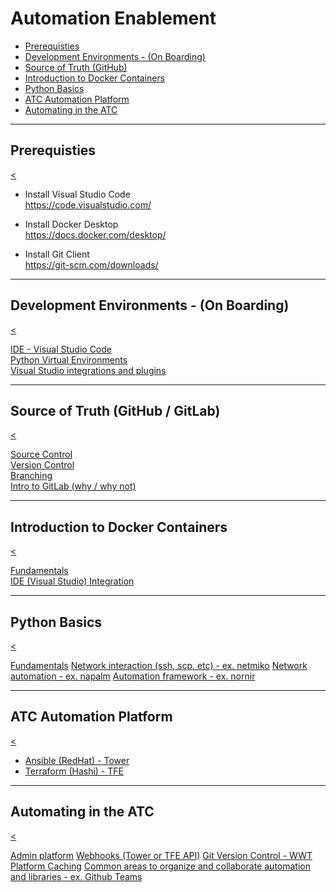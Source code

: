 # Automation Enablement

* [Prerequisties](#/1)
* [Development Environments - (On Boarding)](#/2)
* [Source of Truth (GitHub)](#/3)
* [Introduction to Docker Containers](#/4)
* [Python Basics](#/5)
* [ATC Automation Platform](#/6)
* [Automating in the ATC](#/7)

---

## Prerequisties

[<](#/)

* Install Visual Studio Code\
https://code.visualstudio.com/

* Install Docker Desktop\
https://docs.docker.com/desktop/

* Install Git Client\
https://git-scm.com/downloads/

---

## Development Environments - (On Boarding)

[<](#/)

[IDE - Visual Studio Code](#/sessions/session1a.md)\
[Python Virtual Environments](#/sessions/session1b.md)\
[Visual Studio integrations and plugins](#/sessions/session1c.md)

---

## Source of Truth (GitHub / GitLab)

[<](#/)

[Source Control](sessions/session2a.md)\
[Version Control](sessions/session2b.md)\
[Branching](sessions/session2c.md)\
[Intro to GitLab (why / why not)](sessions/session2d.md)

---

## Introduction to Docker Containers

[<](#/)

[Fundamentals](sessions/session3a.md)\
[IDE (Visual Studio) Integration](sessions/session3b.md)

---

## Python Basics

[<](#/)

[Fundamentals](sessions/session4a.md)
[Network interaction (ssh, scp, etc) - ex. netmiko](sessions/session4b.md)
[Network automation - ex. napalm](sessions/session4c.md)
[Automation framework - ex. nornir](sessions/session4d.md)

---

## ATC Automation Platform

[<](#/)

* [Ansible (RedHat) - Tower](sessions/session5a.md)
* [Terraform (Hashi) - TFE](sessions/session5b.md)

---

## Automating in the ATC

[<](#/)

[Admin platform](sessions/session6a.md)
[Webhooks (Tower or TFE API)](sessions/session6b.md)
[Git Version Control - WWT Platform Caching](sessions/session6c.md)
[Common areas to organize and collaborate automation and libraries - ex. Github Teams](sessions/session6d.md)